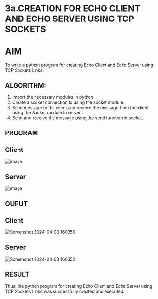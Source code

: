 # 3a.CREATION FOR ECHO CLIENT AND ECHO SERVER USING TCP SOCKETS
# AIM
To write a python program for creating Echo Client and Echo Server using TCP
Sockets Links.
## ALGORITHM:
1. Import the necessary modules in python
2. Create a socket connection to using the socket module.
3. Send message to the client and receive the message from the client using the Socket module in
 server .
4. Send and receive the message using the send function in socket.
## PROGRAM
## Client
![image](https://github.com/Suresh-2006/3a.Sockets_Creation_for_Echo_Client_and_Echo_Server/assets/149347611/eeb4e4da-188f-40ad-abf9-c7e684a7ccfe)

## Server
![image](https://github.com/Suresh-2006/3a.Sockets_Creation_for_Echo_Client_and_Echo_Server/assets/149347611/e0518823-1659-463e-b356-bbd7b72658c6)

## OUPUT
## Client
![Screenshot 2024-04-03 160356](https://github.com/Suresh-2006/3a.Sockets_Creation_for_Echo_Client_and_Echo_Server/assets/149347611/c04494d6-a142-4dbb-b5b6-de35627f43bc)

## Server
![Screenshot 2024-04-03 160352](https://github.com/Suresh-2006/3a.Sockets_Creation_for_Echo_Client_and_Echo_Server/assets/149347611/0fbe1f6f-ed41-4c61-aa55-b23c62b6d402)

## RESULT
Thus, the python program for creating Echo Client and Echo Server using TCP Sockets Links 
was successfully created and executed.
